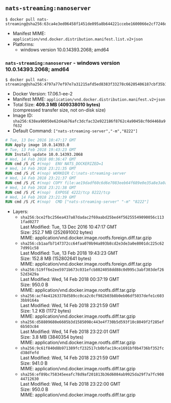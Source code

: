 ## `nats-streaming:nanoserver`

```console
$ docker pull nats-streaming@sha256:63ca4e3ed06458f1451de095a8b644221ccebe1600066e2cf7246db8fa03d484
```

-	Manifest MIME: `application/vnd.docker.distribution.manifest.list.v2+json`
-	Platforms:
	-	windows version 10.0.14393.2068; amd64

### `nats-streaming:nanoserver` - windows version 10.0.14393.2068; amd64

```console
$ docker pull nats-streaming@sha256:4797a77ef97e7a31215afd5ed8383f33278c66205406187cbf35b13fd02faa4f
```

-	Docker Version: 17.06.1-ee-2
-	Manifest MIME: `application/vnd.docker.distribution.manifest.v2+json`
-	Total Size: **409.3 MB (409338010 bytes)**  
	(compressed transfer size, not on-disk size)
-	Image ID: `sha256:638ea90050e62d4ab76afc3dcfac32e922186f8762c4a90458cf0d4468a9f632`
-	Default Command: `["nats-streaming-server","-m","8222"]`

```dockerfile
# Tue, 13 Dec 2016 10:47:17 GMT
RUN Apply image 10.0.14393.0
# Tue, 13 Feb 2018 19:43:23 GMT
RUN Install update 10.0.14393.2068
# Wed, 14 Feb 2018 00:36:47 GMT
RUN cmd /S /C #(nop)  ENV NATS_DOCKERIZED=1
# Wed, 14 Feb 2018 23:21:35 GMT
RUN cmd /S /C #(nop) WORKDIR C:\nats-streaming-server
# Wed, 14 Feb 2018 23:21:37 GMT
RUN cmd /S /C #(nop) COPY file:ae19dadf60c6d6e7083eeb64f689e0e35a8e3a0ac783cfd493f64ad62296e5d1 in nats-streaming-server.exe 
# Wed, 14 Feb 2018 23:21:38 GMT
RUN cmd /S /C #(nop)  EXPOSE 4222/tcp 8222/tcp
# Wed, 14 Feb 2018 23:21:39 GMT
RUN cmd /S /C #(nop)  CMD ["nats-streaming-server" "-m" "8222"]
```

-	Layers:
	-	`sha256:bce2fbc256ea437a87dadac2f69aabd25bed4f56255549090056c1131fad0277`  
		Last Modified: Tue, 13 Dec 2016 10:47:17 GMT  
		Size: 252.7 MB (252691002 bytes)  
		MIME: application/vnd.docker.image.rootfs.foreign.diff.tar.gzip
	-	`sha256:cb1aafb7147372cc64faa070b94a893b8cd2e3de3a0e8001dc225c627d991c58`  
		Last Modified: Tue, 13 Feb 2018 19:43:23 GMT  
		Size: 152.8 MB (152802641 bytes)  
		MIME: application/vnd.docker.image.rootfs.foreign.diff.tar.gzip
	-	`sha256:519ff6e2ee5971b673c031efcb8024058dd88c0d995c3abf303def2652d3429a`  
		Last Modified: Wed, 14 Feb 2018 00:37:19 GMT  
		Size: 950.0 B  
		MIME: application/vnd.docker.image.rootfs.diff.tar.gzip
	-	`sha256:acf4e41263378d589cc0ca2c0cf982b03b8b0eb06df5037defe1c6033bb9164a`  
		Last Modified: Wed, 14 Feb 2018 23:21:59 GMT  
		Size: 1.2 KB (1172 bytes)  
		MIME: application/vnd.docker.image.rootfs.diff.tar.gzip
	-	`sha256:d58809680e6605b3d1585098c443e4f730b5d593f10c8049f2f285ef6b503c84`  
		Last Modified: Wed, 14 Feb 2018 23:22:01 GMT  
		Size: 3.8 MB (3840354 bytes)  
		MIME: application/vnd.docker.image.rootfs.diff.tar.gzip
	-	`sha256:9c61f840d8b971389fcf232517cb0bfac19ce1691bf0b4736bf352fcd38dfefd`  
		Last Modified: Wed, 14 Feb 2018 23:21:59 GMT  
		Size: 941.0 B  
		MIME: application/vnd.docker.image.rootfs.diff.tar.gzip
	-	`sha256:ef89bc758345eeafc78d9af201813b36d6084ab9925da29f7a7fc90844712630`  
		Last Modified: Wed, 14 Feb 2018 23:22:00 GMT  
		Size: 950.0 B  
		MIME: application/vnd.docker.image.rootfs.diff.tar.gzip
